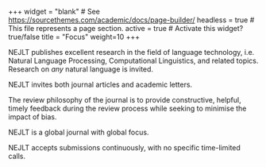 +++
widget = "blank"  # See https://sourcethemes.com/academic/docs/page-builder/
headless = true  # This file represents a page section.
active = true  # Activate this widget? true/false
title = "Focus"
weight=10
+++


NEJLT publishes excellent research in the field of language technology, i.e. Natural Language Processing, Computational Linguistics, and related topics. Research on *any* natural language is invited.

NEJLT invites both journal articles and academic letters.

The review philosophy of the journal is to provide constructive, helpful, timely feedback during the review process while seeking to minimise the impact of bias.

NEJLT is a global journal with global focus. 

NEJLT accepts submissions continuously, with no specific time-limited calls.
